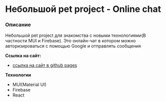 # Небольшой pet project - Online chat

### Описание

Небольшой pet project для знакомства с новыми технологиями(В частности MUI и Firebase). Это онлайн-чат в котором можно авторизироваться с помощью Google и отправлять сообщения

**Ссылка на сайт:**

* [ссылка на сайт в github pages](https://sxkzxqw.github.io/online-chat-react/)

**Технологии**

* MUI(Material UI)
* Firebase
* React